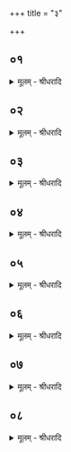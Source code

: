 +++
title = "३"

+++


## ०१
<details><summary>मूलम् - श्रीधरादि</summary>

धी᳘रो ह शातपर्णेयः᳘॥  
(यो᳘) महा᳘शालं जाबाल᳘मुपो᳘त्ससाद त᳘ᳫँ᳘ होवाच किं᳘ मा व्विद्वा᳘नुपो᳘दसद ऽइ᳘त्यग्निं᳘ व्वेदे᳘ति क᳘मग्निं᳘ व्वेत्थे᳘ति व्वा᳘चमि᳘ति यस्त᳘मग्निं व्वे᳘द किᳫँ᳭ स᳘ भवती᳘ति व्वाग्ग्मी᳘ भवती᳘ति होवाच᳘ नैनं व्वा᳘ग्जहाती᳘ति॥
</details>

## ०२
<details><summary>मूलम् - श्रीधरादि</summary>

व्वे᳘त्थाग्निमि᳘ति होवाच॥  
कि᳘मेव᳘ मा व्विद्वा᳘नुपो᳘दसद ऽइ᳘त्यग्निं᳘ व्वेदे᳘ति क᳘मग्निं᳘ व्वेत्थे᳘ति च᳘क्षुरि᳘ति यस्त᳘मग्निं व्वे᳘द किᳫँ᳭ स᳘ भवती᳘ति च᳘क्षुष्मान्भवती᳘ति होवाच᳘ नैनं च᳘क्षुर्जहाती᳘ति॥
</details>

## ०३
<details><summary>मूलम् - श्रीधरादि</summary>

व्वे᳘त्थाग्निमि᳘ति होवाच॥  
कि᳘मेव᳘ मा व्विद्वा᳘नुपो᳘दसद ऽइ᳘त्यग्निं᳘ व्वेदे᳘ति क᳘मग्निं᳘ व्वेत्थे᳘ति म᳘न ऽइ᳘ति यस्त᳘मग्निं व्वे᳘द किᳫँ᳭ स᳘ भवती᳘ति मनस्वी᳘ भवती᳘ति होवाच᳘ नैनं म᳘नो जहाती᳘ति॥
</details>

## ०४
<details><summary>मूलम् - श्रीधरादि</summary>

व्वे᳘त्थाग्निमि᳘ति होवाच॥  
कि᳘मेव᳘ मा व्विद्वा᳘नुपो᳘दसद ऽइ᳘त्यग्निं᳘ व्वेदे᳘ति क᳘मग्निं᳘ व्वेत्थे᳘ति श्रो᳘त्रमि᳘ति यस्त᳘मग्निं व्वे᳘द किᳫँ᳭ स᳘ भवती᳘ति श्रो᳘त्रवान्भवती᳘ति होवाच᳘ नैनᳫँ᳭ श्रो᳘त्रं जहाती᳘ति॥
</details>

## ०५
<details><summary>मूलम् - श्रीधरादि</summary>

व्वे᳘त्थाग्निमि᳘ति होवाच॥  
कि᳘मेव᳘ मा व्विद्वा᳘नुपो᳘दसद ऽइ᳘त्यग्निं᳘ व्वेदे᳘ति क᳘मग्निं᳘ व्वेत्थे᳘ति य᳘ ऽएतत्स᳘र्व्वमग्निस्तं᳘ व्वेदे᳘ति त᳘स्मिन्होक्त᳘ ऽउपा᳘वरुरोहा᳘धीहि भोस्त᳘मग्निमि᳘ति॥
</details>

## ०६
<details><summary>मूलम् - श्रीधरादि</summary>

स᳘ होवाच॥  
प्राणो वाव᳘ सो ऽग्नि᳘र्यदा वै पु᳘रुषः स्व᳘पिति प्राणं त᳘र्हि व्वाग᳘प्येति प्राणं च᳘क्षुः प्राणं म᳘नः प्राणᳫँ᳭ श्रो᳘त्रं यदा᳘ प्रबु᳘ध्यते प्राणा᳘देवा᳘धि पु᳘नर्जायन्त ऽइ᳘त्यध्यात्मम्[[!!]]॥
</details>

## ०७
<details><summary>मूलम् - श्रीधरादि</summary>

(म᳘) अ᳘थाधिदेवतम्[[!!]]॥  
या वै सा व्वा᳘गग्नि᳘रेव स यत्तच्च᳘क्षुरसौ स᳘ ऽआदित्यो यत्तन्म᳘न ऽएष स᳘ चन्द्र᳘मा यत्तच्छ्रो᳘त्रं दि᳘श ऽएव तद᳘थ यः स᳘ प्रा᳘णो ऽय᳘मेव स᳘ व्वायु᳘र्यो ऽयं प᳘वते॥
</details>

## ०८
<details><summary>मूलम् - श्रीधरादि</summary>

यदा वा᳘ ऽअग्नि᳘रनुग᳘च्छति॥  
व्वायुं त᳘र्ह्यनू᳘द्वाति त᳘स्मादेनमु᳘दवासीदि᳘त्याहुर्व्वायु᳘ᳫँ᳘ ह्यनूद्वा᳘ति[[!!]] य᳘दा ऽऽदि᳘त्यो ऽस्तमे᳘ति व्वायुं त᳘र्हि प्र᳘विशति व्वायुं᳘ चन्द्र᳘मा व्वायौ दि᳘शः प्र᳘तिष्ठिता व्वायो᳘रेवा᳘धि पु᳘नर्जायन्ते स᳘ य᳘दैवंवि᳘दस्मा᳘ल्लोकात्प्रै᳘ति व्वा᳘चै᳘वाग्निम᳘प्येति च᳘क्षुषा ऽऽदित्यं म᳘नसा चन्द्रᳫँ᳭ श्रो᳘त्रेण दि᳘शः प्राणे᳘न वायुᳫँ᳭ स᳘ ऽएत᳘न्मय ऽएव भू᳘त्वैता᳘सां देव᳘तानां यां᳘ यां काम᳘यते सा᳘ भू᳘त्वैलयति॥
</details>